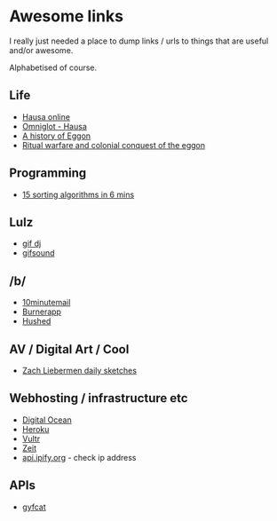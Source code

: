 # Awesome links
I really just needed a place to dump links / urls to things that are useful and/or awesome.

Alphabetised of course.

## Life
* [Hausa online](https://hausaonline.wordpress.com/help/)
* [Omniglot - Hausa](http://www.omniglot.com/writing/hausa.htm)
* [A history of Eggon](http://www.rogerblench.info/Language/Niger-Congo/BC/Plateau/South/Eggon%20%20Dictionary.pdf)
* [Ritual warfare and colonial conquest of the eggon](http://afsaap.org.au/assets/1983_Dorward-D-C.pdf)

## Programming
* [15 sorting algorithms in 6 mins](https://www.youtube.com/watch?v=kPRA0W1kECg)

## Lulz
* [gif dj](http://gif.dj)
* [gifsound](https://gifsound.com)

## /b/
* [10minutemail](https://10minutemail.net/)
* [Burnerapp](https://www.burnerapp.com/)
* [Hushed](https://hushed.com/)

## AV / Digital Art / Cool
* [Zach Liebermen daily sketches](https://medium.com/@zachlieberman/daily-sketches-2016-28586d8f008e#.exrkbubkj:)

## Webhosting / infrastructure etc
* [Digital Ocean](https://digitalocean.com)
* [Heroku](https://digitalocean.com)
* [Vultr](https://www.vultr.com/)
* [Zeit](https://zeit.co/)
* [api.ipify.org](api.ipify.org) - check ip address

## APIs
* [gyfcat](https://developers.gfycat.com/api)
